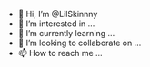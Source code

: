 - 👋 Hi, I’m @LilSkinnny
- 👀 I’m interested in ...
- 🌱 I’m currently learning ...
- 💞️ I’m looking to collaborate on ...
- 📫 How to reach me ...

<!---
LilSkinnny/LilSkinnny is a ✨ special ✨ repository because its `README.md` (this file) appears on your GitHub profile.
You can click the Preview link to take a look at your changes.
--->
